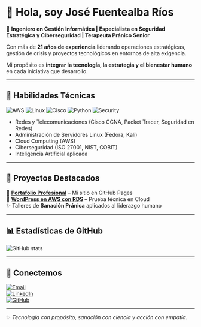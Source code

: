 # 👋 Hola, soy **José Fuentealba Ríos**

🎯 **Ingeniero en Gestión Informática | Especialista en Seguridad Estratégica y Ciberseguridad | Terapeuta Pránico Senior**

Con más de **21 años de experiencia** liderando operaciones estratégicas, gestión de crisis y proyectos tecnológicos en entornos de alta exigencia.  

Mi propósito es **integrar la tecnología, la estrategia y el bienestar humano** en cada iniciativa que desarrollo.

---

## 🔧 Habilidades Técnicas
![AWS](https://img.shields.io/badge/AWS-232F3E?style=for-the-badge&logo=amazonaws&logoColor=white)
![Linux](https://img.shields.io/badge/Linux-FCC624?style=for-the-badge&logo=linux&logoColor=black)
![Cisco](https://img.shields.io/badge/Cisco-1BA0D7?style=for-the-badge&logo=cisco&logoColor=white)
![Python](https://img.shields.io/badge/Python-3776AB?style=for-the-badge&logo=python&logoColor=white)
![Security](https://img.shields.io/badge/Cybersecurity-2E3440?style=for-the-badge&logo=protonvpn&logoColor=white)

- Redes y Telecomunicaciones (Cisco CCNA, Packet Tracer, Seguridad en Redes)  
- Administración de Servidores Linux (Fedora, Kali)  
- Cloud Computing (AWS)  
- Ciberseguridad (ISO 27001, NIST, COBIT)  
- Inteligencia Artificial aplicada  

---

## 🌟 Proyectos Destacados
📌 [**Portafolio Profesional**](https://jmarcelofuri.github.io/portafolio-profesional/) – Mi sitio en GitHub Pages  
📄 [**WordPress en AWS con RDS**](./WORDPRESS_J_Fuentealba.pdf) – Prueba técnica en Cloud  
✨ Talleres de **Sanación Pránica** aplicados al liderazgo humano  

---

## 📊 Estadísticas de GitHub
![GitHub stats](https://github-readme-stats.vercel.app/api?username=JmarceloFURI&show_icons=true&theme=tokyonight)

---

## 🤝 Conectemos
[![Email](https://img.shields.io/badge/Email-josefuentealbarios%40gmail.com-red?style=for-the-badge&logo=gmail&logoColor=white)](mailto:josefuentealbarios@gmail.com)  
[![LinkedIn](https://img.shields.io/badge/LinkedIn-José%20Fuentealba-blue?style=for-the-badge&logo=linkedin&logoColor=white)](https://www.linkedin.com/in/jose-fuentealba-rios-618048117)  
[![GitHub](https://img.shields.io/badge/GitHub-JmarceloFURI-black?style=for-the-badge&logo=github&logoColor=white)](https://github.com/JmarceloFURI)  

---

✨ *Tecnología con propósito, sanación con ciencia y acción con empatía.*
